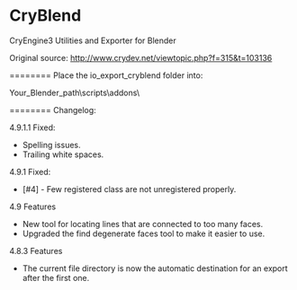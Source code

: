 CryBlend
========

CryEngine3 Utilities and Exporter for Blender


Original source: http://www.crydev.net/viewtopic.php?f=315&t=103136

========
Place the io_export_cryblend folder into:

Your_Blender_path\scripts\addons\

========
Changelog:

4.9.1.1
Fixed:
* Spelling issues.
* Trailing white spaces.

4.9.1
Fixed:
* [#4] - Few registered class are not unregistered properly.

4.9 Features
* New tool for locating lines that are connected to too many faces.
* Upgraded the find degenerate faces tool to make it easier to use.

4.8.3 Features
* The current file directory is now the automatic destination for an export after the first one.
